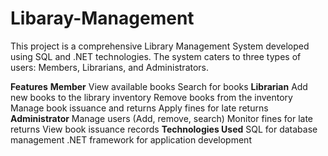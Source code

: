 # Libaray-Management
This project is a comprehensive Library Management System developed using SQL and .NET technologies. The system caters to three types of users: Members, Librarians, and Administrators.

**Features**
**Member**
View available books
Search for books
**Librarian**
Add new books to the library inventory
Remove books from the inventory
Manage book issuance and returns
Apply fines for late returns
**Administrator**
Manage users (Add, remove, search)
Monitor fines for late returns
View book issuance records
**Technologies Used**
SQL for database management
.NET framework for application development
